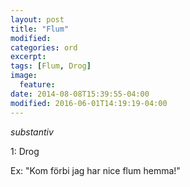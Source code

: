 ```yaml
---
layout: post
title: "Flum"
modified:
categories: ord
excerpt:
tags: [Flum, Drog]
image:
  feature:
date: 2014-08-08T15:39:55-04:00
modified: 2016-06-01T14:19:19-04:00
---
```


*substantiv*

1: Drog  

Ex: "Kom förbi jag har nice flum hemma!"
